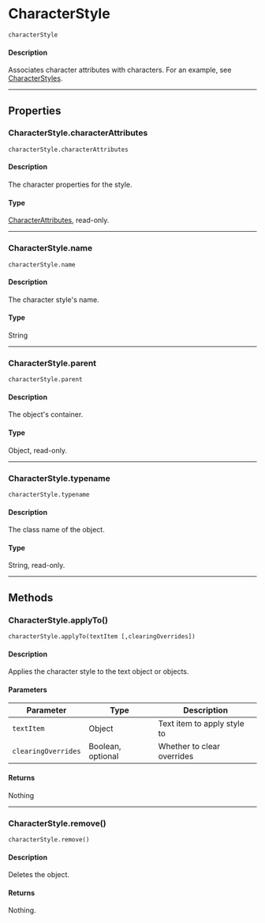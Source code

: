 # CharacterStyle

`characterStyle`

#### Description

Associates character attributes with characters. For an example, see [CharacterStyles](./CharacterStyles.md).

---

## Properties

### CharacterStyle.characterAttributes

`characterStyle.characterAttributes`

#### Description

The character properties for the style.

#### Type

[CharacterAttributes](./CharacterAttributes.md), read-only.

---

### CharacterStyle.name

`characterStyle.name`

#### Description

The character style's name.

#### Type

String

---

### CharacterStyle.parent

`characterStyle.parent`

#### Description

The object's container.

#### Type

Object, read-only.

---

### CharacterStyle.typename

`characterStyle.typename`

#### Description

The class name of the object.

#### Type

String, read-only.

---

## Methods

### CharacterStyle.applyTo()

`characterStyle.applyTo(textItem [,clearingOverrides])`

#### Description

Applies the character style to the text object or objects.

#### Parameters

| Parameter           | Type              | Description                 |
|---------------------|-------------------|-----------------------------|
| `textItem`          | Object            | Text item to apply style to |
| `clearingOverrides` | Boolean, optional | Whether to clear overrides  |

#### Returns

Nothing

---

### CharacterStyle.remove()

`characterStyle.remove()`

#### Description

Deletes the object.

#### Returns

Nothing.
